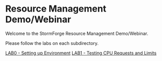 # Resource Management Demo/Webinar

Welcome to the StormForge Resource Management Demo/Webinar.

Please follow the labs on each subdirectory.

[LAB0 - Setting up Environment](./lab0/README.md)
[LAB1 - Testing CPU Requests and Limits](./lab1/README.md)
